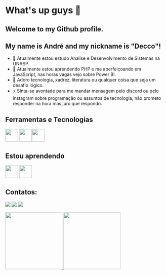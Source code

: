# What's up guys 👋
## Welcome to my Github profile.
## My name is André and my nickname is "Decco"!

- 🔭 Atualmente estou estudo Analise e Desenvolvimento de Sistemas na UNASP.
- 🌱 Atualmente estou aprendendo PHP e me aperfeiçoando em JavaScript, nas horas vagas vejo sobre Power BI.
- 💬 Adoro tecnologia, xadrez, literatura ou qualquer coisa que seja um desafio lógico.
- ⚡ Sinta-se avontade para me mandar mensagem pelo discord ou pelo instagram sobre programação ou assuntos de tecnologia, não prometo responder na hora mas juro que respondo.

## Ferramentas e Tecnologias
<img loading="lazy" src="https://cdn.jsdelivr.net/gh/devicons/devicon/icons/git/git-original.svg" width="40" height="40"/> <img src="https://cdn.jsdelivr.net/gh/devicons/devicon@latest/icons/html5/html5-original.svg" width="40" height="40"/><img src="https://cdn.jsdelivr.net/gh/devicons/devicon@latest/icons/css3/css3-original.svg" width="40" height="40"/>
          
## Estou aprendendo
<img src="https://cdn.jsdelivr.net/gh/devicons/devicon@latest/icons/javascript/javascript-original.svg" width="40" height="40"/> <img src="https://cdn.jsdelivr.net/gh/devicons/devicon@latest/icons/php/php-original.svg" width="40" height="40"/>
          
## Contatos:
<div>
<a href="https://www.linkedin.com/in/andré-oliveira-dos-santos-14791b256" target="_blank"><img loading="lazy" src="https://img.shields.io/badge/-LinkedIn-%230077B5?style=for-the-badge&logo=linkedin&logoColor=white" target="_blank"></a>
<a href="https://instagram.com/decco_sant" target="_blank"><img loading="lazy" src="https://img.shields.io/badge/-Instagram-%23E4405F?style=for-the-badge&logo=instagram&logoColor=white" target="_blank"></a>
<a href="https://discord.com/users/719294175815794698" target="_blank"><img loading="lazy" src="https://img.shields.io/badge/-Discord-5865F2?style=for-the-badge&logo=discord&logoColor=white"></a>  
</div>

<!-- span apenas para dar um espaço maior entre as duas divs, ja que achei desnecessario mexer em margin se eu queria só um pequeno espaçamento. -->
<span><span/>

<div>
<a href="https://github.com/AndreOliveiraSantos">
<img loading="lazy" height="180em" src="https://github-readme-stats.vercel.app/api/top-langs/?username=AndreOliveiraSantos&layout=compact&langs_count=7&theme=dracula"/>
<img loading="lazy" height="180em" src="https://github-readme-stats.vercel.app/api?username=AndreOliveiraSantos&show_icons=true&theme=dracula&include_all_commits=true&count_private=true"/>
</div>

